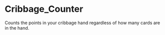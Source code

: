 # Cribbage_Counter
Counts the points in your cribbage hand regardless of how many cards are in the hand.